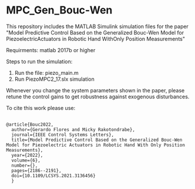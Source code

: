 # MPC_Gen_Bouc-Wen
This repository includes the MATLAB Simulink simulation files for the paper "Model Predictive Control Based on the Generalized Bouc-Wen Model for PiezoelectricActuators in Robotic Hand WithOnly Position Measurements"

Requirments: matlab 2017b or higher

Steps to run the simulation:

1. Run the file: piezo_main.m
2. Run PiezoMPC2_17.slx simulation

Whenever you change the system parameters shown in the paper, please retune the control gains to get robustness against exogenous disturbances.

To cite this work please use:

<pre>
  <code>
@article{Bouc2022,
  author={Gerardo Flores and Micky Rakotondrabe},
  journal={IEEE Control Systems Letters},
  title={Model Predictive Control Based on the Generalized Bouc-Wen Model for Piezoelectric Actuators in Robotic Hand With Only Position Measurements}, 
  year={2022},
  volume={6},
  number={},
  pages={2186--2191},
  doi={10.1109/LCSYS.2021.3136456}
  }
  </code>
</pre>
